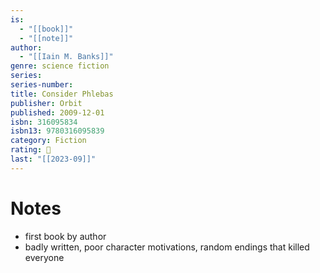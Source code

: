 ```yaml
---
is:
  - "[[book]]"
  - "[[note]]"
author:
  - "[[Iain M. Banks]]"
genre: science fiction
series: 
series-number: 
title: Consider Phlebas
publisher: Orbit
published: 2009-12-01
isbn: 316095834
isbn13: 9780316095839
category: Fiction
rating: 🤞
last: "[[2023-09]]"
---
```

# Notes
- first book by author
- badly written, poor character motivations, random endings that killed everyone
